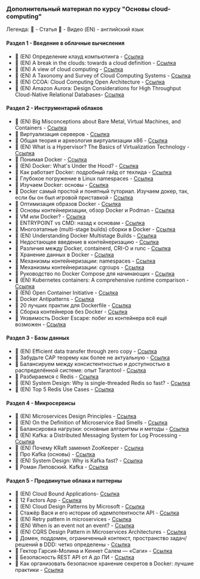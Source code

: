 ### Дополнительный материал по курсу "Основы cloud-computing"

Легенда:
📕 - Статья
🎥 - Видео
(EN) - английский язык

#### Раздел 1 - Введение в облачные вычисления
* 📕 (EN) Определение клауд компьютинга - [Ссылка](https://nvlpubs.nist.gov/nistpubs/legacy/sp/nistspecialpublication800-145.pdf)
* 📕 (EN) A break in the clouds: towards a cloud definition - [Ссылка](https://dl.acm.org/doi/10.1145/1496091.1496100)
* 📕 (EN) A view of cloud computing - [Ссылка](https://dl.acm.org/doi/10.1145/1721654.1721672)
* 📕 (EN) A Taxonomy and Survey of Cloud Computing Systems - [Ссылка](https://ieeexplore.ieee.org/document/5331755)
* 📕 (EN) CCOA: Cloud Computing Open Architecture - [Ссылка](https://ieeexplore.ieee.org/abstract/document/5175875)
* 📕 (EN) Amazon Aurora: Design Considerations for High Throughput Cloud-Native Relational Databases- [Ссылка](https://pages.cs.wisc.edu/~yxy/cs764-f20/papers/aurora-sigmod-17.pdf)

#### Раздел 2 - Инструментарий облаков
* 🎥 (EN) Big Misconceptions about Bare Metal, Virtual Machines, and Containers - [Ссылка](https://www.youtube.com/watch?v=Jz8Gs4UHTO8&ab_channel=ByteByteGo)
* 📕 Виртуализация серверов - [Ссылка](https://intuit.ru/studies/courses/4107/624/lecture/13590)
* 📕 Общая теория и археология виртуализации x86 - [Ссылка](https://habr.com/ru/articles/474776/)
* 📕 (EN) What is a Hypervisor? The Basics of Virtualization Technology - [Ссылка](https://www.sim-networks.com/en/blog/hypervisors-vmware-kvm-xen-openvz)
* 📕 Понимая Docker - [Ссылка](https://habr.com/ru/articles/253877/)
* 📕 (EN) Docker: What's Under the Hood? - [Ссылка](https://www.codementor.io/blog/docker-technology-5x1kilcbow)
* 📕 Как работает Docker: подробный гайд от техлида - [Ссылка](https://skillbox.ru/media/code/kak-rabotaet-docker-podrobnyy-gayd-ot-tekhlida/)
* 📕 Глубокое погружение в Linux namespaces - [Ссылка](https://habr.com/ru/articles/458462/)
* 📕 Изучаем Docker: основы - [Ссылка](https://habr.com/ru/companies/ruvds/articles/438796/)
* 📕 Docker самый простой и понятный туториал. Изучаем докер, так, если бы он был игровой приставкой - [Ссылка](https://badtry.net/docker-tutorial-dlia-novichkov-rassmatrivaiem-docker-tak-iesli-by-on-byl-ighrovoi-pristavkoi/)
* 📕 Оптимизация образов Docker - [Ссылка](https://habr.com/ru/articles/234829/)
* 📕 Основы контейнеризации, обзор Docker и Podman - [Ссылка](https://habr.com/ru/articles/659049/)
* 📕 VM или Docker? - [Ссылка](https://habr.com/ru/articles/474068/)
* 📕 ENTRYPOINT vs CMD: назад к основам - [Ссылка](https://habr.com/ru/companies/slurm/articles/329138/)
* 📕 Многоэтапные (multi-stage builds) сборки в Docker - [Ссылка](https://habr.com/ru/articles/349802/)
* 📕 (EN) Understanding Docker Multistage Builds - [Ссылка](https://earthly.dev/blog/docker-multistage/)
* 📕 Недостающее введение в контейнеризацию - [Ссылка](https://habr.com/ru/articles/541288/)
* 📕 Различия между Docker, containerd, CRI-O и runc - [Ссылка](https://habr.com/ru/companies/domclick/articles/566224/)
* 📕 Хранение данных в Docker - [Ссылка](https://habr.com/ru/companies/slurm/articles/534334/)
* 📕 Механизмы контейнеризации: namespaces - [Ссылка](https://habr.com/ru/companies/selectel/articles/279281/)
* 📕 Механизмы контейнеризации: cgroups - [Ссылка](https://habr.com/ru/companies/selectel/articles/303190/)
* 📕 Руководство по Docker Compose для начинающих - [Ссылка](https://habr.com/ru/companies/ruvds/articles/450312/)
* 📕 (EN) Kubernetes containers: A comprehensive runtime comparison - [Ссылка](https://www.capitalone.com/tech/cloud/container-runtime/)
* 📕 (EN) Open Container Initiative - [Ссылка](https://opencontainers.org/)
* 📕 Docker Antipatterns - [Ссылка](https://kazarin.online/index.php/2021/03/17/docker-antipatterns/)
* 📕 20 лучших практик для Dockerfile - [Ссылка](https://kazarin.online/index.php/2021/04/01/top-20-dockerfile-best-practices/)
* 📕 Сборка контейнеров без Docker - [Ссылка](https://habr.com/ru/articles/529814/)
* 📕 Уязвимость Docker Escape: побег из контейнера всё ещё возможен - [Ссылка](https://habr.com/ru/companies/first/articles/650553/)

#### Раздел 3 - Базы данных
* 📕 (EN) Efficient data transfer through zero copy - [Ссылка](https://developer.ibm.com/articles/j-zerocopy/)
* 📕 Забудьте САР теорему как более не актуальную - [Ссылка](https://habr.com/ru/articles/258145/)
* 📕 Балансируем между консистентностью и доступностью в распределённой системе: опыт Tarantool - [Ссылка](https://habr.com/ru/companies/vk/articles/738616/)
* 📕 Разбираемся с Redis - [Ссылка](https://habr.com/ru/companies/wunderfund/articles/685894/)
* 🎥 (EN) System Design: Why is single-threaded Redis so fast? - [Ссылка](https://www.youtube.com/watch?v=5TRFpFBccQM&ab_channel=ByteByteGo)
* 🎥 (EN) Top 5 Redis Use Cases - [Ссылка](https://www.youtube.com/watch?v=a4yX7RUgTxI&ab_channel=ByteByteGo)

#### Раздел 4 - Микросервисы
* 📕 (EN) Microservices Design Principles - [Ссылка](https://www.developer.com/design/microservices-design-principles/)
* 📕 (EN) On the Definition of Microservice Bad Smells - [Ссылка](https://www.researchgate.net/publication/324007573_On_the_Definition_of_Microservice_Bad_Smells)
* 📕 Балансировка нагрузки: основные алгоритмы и методы - [Ссылка](https://selectel.ru/blog/balansirovka-nagruzki-osnovnye-algoritmy-i-metody/)
* 📕 (EN) Kafka: a Distributed Messaging System for Log Processing - [Ссылка](https://notes.stephenholiday.com/Kafka.pdf)
* 📕 (EN) Почему KRaft заменил ZooKeeper - [Ссылка](https://habr.com/ru/companies/slurm/articles/685694/)
* 🎥 Про Kafka (основы) - [Ссылка](https://youtu.be/-AZOi3kP9Js?si=SMPyKFRQB9EcFuWU)
* 🎥 (EN) System Design: Why is Kafka fast? - [Ссылка](https://youtu.be/UNUz1-msbOM?si=MTpRXYWIwyRZrQJm)
* 🎥 Роман Липовский. Kafka - [Ссылка](https://youtu.be/n0faRYjoom8?si=MmD2wChE9Qd3DSt4)

#### Раздел 5 - Продвинутые облака и паттерны
* 📕 (EN) Cloud Bound Applications- [Ссылка](https://www.infoq.com/articles/cloud-bound-applications/)
* 📕 12 Factors App - [Ссылка](https://12factor.net/ru/)
* 📕 (EN) Cloud Design Patterns by Microsoft - [Ссылка](https://learn.microsoft.com/en-us/azure/architecture/patterns/)
* 📕 Стажёр Вася и его истории об идемпотентности API - [Ссылка](https://habr.com/ru/companies/yandex/articles/442762/)
* 📕 (EN) Retry pattern in microservices - [Ссылка](https://engineering.mercari.com/en/blog/entry/20210126-retry-pattern-in-microservices/)
* 📕 (EN) When is an event not an event? - [Ссылка](https://www.ben-morris.com/when-is-an-event-not-an-event/)
* 📕 (EN) CQRS Design Pattern in Microservices Architectures - [Ссылка](https://medium.com/design-microservices-architecture-with-patterns/cqrs-design-pattern-in-microservices-architectures-5d41e359768c)
* 📕 Домен, поддомен, ограниченный контекст, пространство задач/решений в DDD: четко определены - [Ссылка](https://habr.com/ru/companies/otus/articles/566742/)
* 📕 Гектор Гарсия-Молина и Кеннет Салем — «Саги» - [Ссылка](https://habr.com/ru/companies/jugru/articles/680460/)
* 📕 Безопасность REST API от А до ПИ - [Ссылка](https://habr.com/ru/articles/503284/)
* 📕 Как организовать безопасное хранение секретов в Docker: лучшие практики - [Ссылка](https://habr.com/ru/articles/872128/)